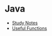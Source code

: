 # Java
- [Study Notes](https://github.com/hobin-han/LeetCode/blob/main/Java/StudyNotes.md)
- [Useful Functions](https://github.com/hobin-han/LeetCode/blob/main/Java/UsefulFunctions.md)
